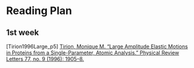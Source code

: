 # Reading Plan

## 1st week

[Tirion1996Large\_p5] [Tirion, Monique M. “Large Amplitude Elastic Motions in Proteins from a Single-Parameter, Atomic Analysis.” Physical Review Letters 77, no. 9 (1996): 1905–8.](https://doi.org/10.1103/physrevlett.77.1905)


